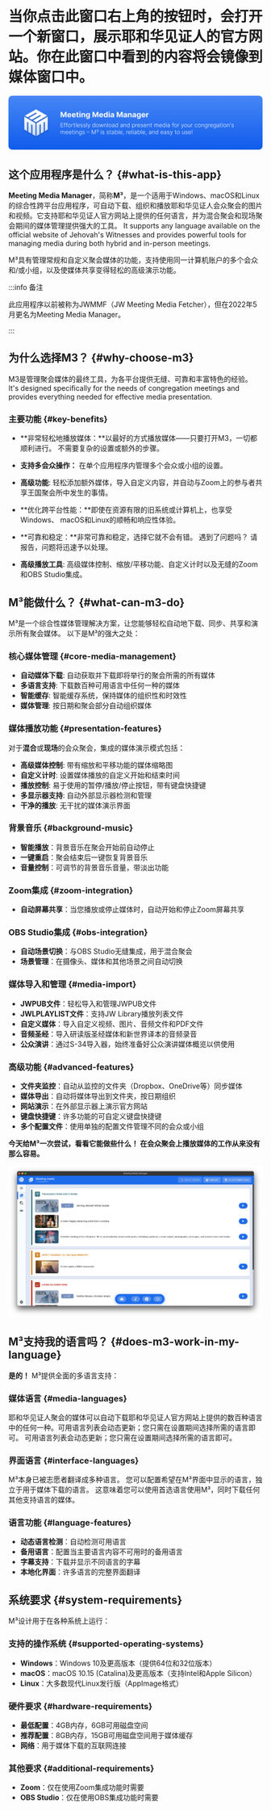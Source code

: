 # 当你点击此窗口右上角的按钮时，会打开一个新窗口，展示耶和华见证人的官方网站。你在此窗口中看到的内容将会镜像到媒体窗口中。

![M³ banner](./../assets/m3-banner.png)

## 这个应用程序是什么？ {#what-is-this-app}

**Meeting Media Manager**，简称**M³**，是一个适用于Windows、macOS和Linux的综合性跨平台应用程序，可自动下载、组织和播放耶和华见证人会众聚会的图片和视频。它支持耶和华见证人官方网站上提供的任何语言，并为混合聚会和现场聚会期间的媒体管理提供强大的工具。 It supports any language available on the official website of Jehovah's Witnesses and provides powerful tools for managing media during both hybrid and in-person meetings.

M³具有管理常规和自定义聚会媒体的功能，支持使用同一计算机账户的多个会众和/或小组，以及使媒体共享变得轻松的高级演示功能。

:::info 备注

此应用程序以前被称为JWMMF（JW Meeting Media Fetcher），但在2022年5月更名为Meeting Media Manager。

:::

## 为什么选择M3？ {#why-choose-m3}

M3是管理聚会媒体的最终工具，为各平台提供无缝、可靠和丰富特色的经验。 It's designed specifically for the needs of congregation meetings and provides everything needed for effective media presentation.

### 主要功能 {#key-benefits}

- \*\*非常轻松地播放媒体：\*\*以最好的方式播放媒体——只要打开M3，一切都顺利进行。 不需要复杂的设置或额外的步骤。

- **支持多会众操作：** 在单个应用程序内管理多个会众或小组的设置。

- **高级功能**: 轻松添加额外媒体，导入自定义内容，并自动与Zoom上的参与者共享王国聚会所中发生的事情。

- \*\*优化跨平台性能：\*\*即使在资源有限的旧系统或计算机上，也享受Windows、 macOS和Linux的顺畅和响应性体验。

- \*\*可靠和稳定：\*\*非常可靠和稳定，选择它就不会有错。 遇到了问题吗？ 请报告，问题将迅速予以处理。

- **高级播放工具**: 高级媒体控制、缩放/平移功能、自定义计时以及无缝的Zoom和OBS Studio集成。

## M³能做什么？ {#what-can-m3-do}

M³是一个综合性媒体管理解决方案，让您能够轻松自动地下载、同步、共享和演示所有聚会媒体。 以下是M³的强大之处：

### 核心媒体管理 {#core-media-management}

- **自动媒体下载**: 自动获取并下载即将举行的聚会所需的所有媒体
- **多语言支持**: 下载数百种可用语言中任何一种的媒体
- **智能缓存**: 智能缓存系统，保持媒体的组织性和时效性
- **媒体管理**: 按日期和聚会部分自动组织媒体

### 媒体播放功能 {#presentation-features}

对于**混合**或**现场**的会众聚会，集成的媒体演示模式包括：

- **高级媒体控制**: 带有缩放和平移功能的媒体缩略图
- **自定义计时**: 设置媒体播放的自定义开始和结束时间
- **播放控制**: 易于使用的暂停/播放/停止按钮，带有键盘快捷键
- **多显示器支持**: 自动外部显示器检测和管理
- **干净的播放**: 无干扰的媒体演示界面

### 背景音乐 {#background-music}

- **智能播放**：背景音乐在聚会开始前自动停止
- **一键重启**：聚会结束后一键恢复背景音乐
- **音量控制**：可调节的背景音乐音量，带淡出功能

### Zoom集成 {#zoom-integration}

- **自动屏幕共享**：当您播放或停止媒体时，自动开始和停止Zoom屏幕共享

### OBS Studio集成 {#obs-integration}

- **自动场景切换**：与OBS Studio无缝集成，用于混合聚会
- **场景管理**：在摄像头、媒体和其他场景之间自动切换

### 媒体导入和管理 {#media-import}

- **JWPUB文件**：轻松导入和管理JWPUB文件
- **JWLPLAYLIST文件**：支持JW Library播放列表文件
- **自定义媒体**：导入自定义视频、图片、音频文件和PDF文件
- **音频圣经**：导入研读版圣经媒体和新世界译本的音频录音
- **公众演讲**：通过S-34导入器，始终准备好公众演讲媒体概览以供使用

### 高级功能 {#advanced-features}

- **文件夹监控**：自动从监控的文件夹（Dropbox、OneDrive等）同步媒体
- **媒体导出**：自动将媒体导出到文件夹，按日期组织
- **网站演示**：在外部显示器上演示官方网站
- **键盘快捷键**：许多功能的可自定义键盘快捷键
- **多个配置文件**：使用单独的配置文件管理不同的会众或小组

**今天给M³一次尝试，看看它能做些什么！  在会众聚会上播放媒体的工作从来没有那么容易。**

![M³ preview](./../assets/m3-preview.png)

## M³支持我的语言吗？ {#does-m3-work-in-my-language}

**是的！** M³提供全面的多语言支持：

### 媒体语言 {#media-languages}

耶和华见证人聚会的媒体可以自动下载耶和华见证人官方网站上提供的数百种语言中的任何一种。可用语言列表会动态更新；您只需在设置期间选择所需的语言即可。 可用语言列表会动态更新；您只需在设置期间选择所需的语言即可。

### 界面语言 {#interface-languages}

M³本身已被志愿者翻译成多种语言。 您可以配置希望在M³界面中显示的语言，独立于用于媒体下载的语言。 这意味着您可以使用首选语言使用M³，同时下载任何其他支持语言的媒体。

### 语言功能 {#language-features}

- **动态语言检测**：自动检测可用语言
- **备用语言**：配置当主要语言内容不可用时的备用语言
- **字幕支持**：下载并显示不同语言的字幕
- **本地化界面**：许多语言的完整界面翻译

## 系统要求 {#system-requirements}

M³设计用于在各种系统上运行：

### 支持的操作系统 {#supported-operating-systems}

- **Windows**：Windows 10及更高版本（提供64位和32位版本）
- **macOS**：macOS 10.15 (Catalina)及更高版本（支持Intel和Apple Silicon）
- **Linux**：大多数现代Linux发行版（AppImage格式）

### 硬件要求 {#hardware-requirements}

- **最低配置**：4GB内存，6GB可用磁盘空间
- **推荐配置**：8GB内存，15GB可用磁盘空间用于媒体缓存
- **网络**：用于媒体下载的互联网连接

### 其他要求 {#additional-requirements}

- **Zoom**：仅在使用Zoom集成功能时需要
- **OBS Studio**：仅在使用OBS集成功能时需要
